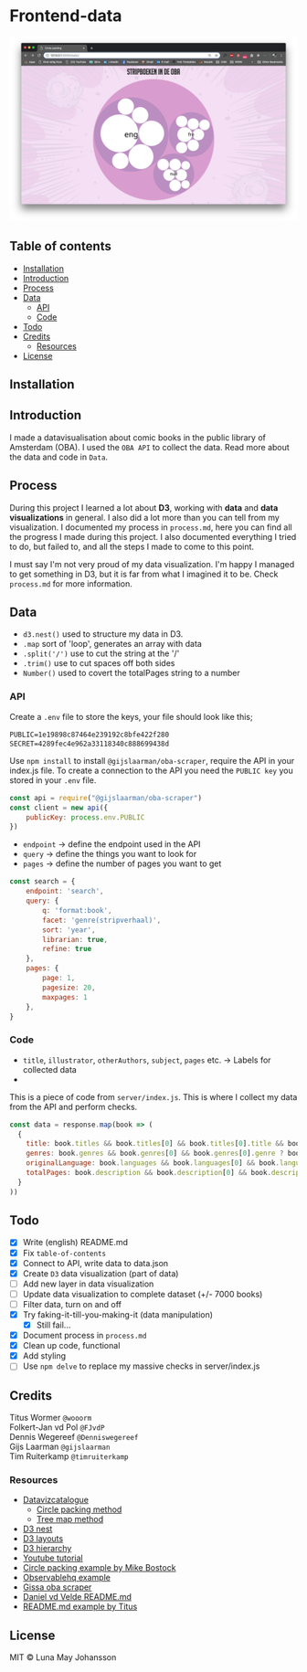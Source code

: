 # Frontend-data

![datavisje](img/datavizzz.png)

## Table of contents

* [Installation](#installation)
* [Introduction](#introduction)    
* [Process](#process)   
* [Data](#data)    
  * [API](#API)    
  * [Code](#code)   
* [Todo](#todo)
* [Credits](#credits)
  * [Resources](#resources)
* [License](#license)

## Installation



## Introduction

I made a datavisualisation about comic books in the public library of Amsterdam (OBA). I used the `OBA API` to collect the data. Read more about the data and code in `Data`.

## Process

During this project I learned a lot about **D3**, working with **data** and **data visualizations** in general. I also did a lot more than you can tell from my visualization. I documented my process in `process.md`, here you can find all the progress I made during this project. I also documented everything I tried to do, but failed to, and all the steps I made to come to this point.

I must say I'm not very proud of my data visualization. I'm happy I managed to get something in D3, but it is far from what I imagined it to be. Check `process.md` for more information.

## Data

* `d3.nest()` used to structure my data in D3.
* `.map` sort of 'loop', generates an array with data
* `.split('/')` use to cut the string at the '/'
* `.trim()` use to cut spaces off both sides
* `Number()` used to covert the totalPages string to a number

### API

Create a `.env` file to store the keys, your file should look like this;

```
PUBLIC=1e19898c87464e239192c8bfe422f280
SECRET=4289fec4e962a33118340c888699438d
```

Use `npm install` to install `@gijslaarman/oba-scraper`, require the API in your index.js file. To create a connection to the API you need the `PUBLIC key` you stored in your `.env` file.

```js
const api = require("@gijslaarman/oba-scraper")
const client = new api({
    publicKey: process.env.PUBLIC
})
```

 * `endpoint` -> define the endpoint used in the API
 * `query` -> define the things you want to look for
 * `pages` -> define the number of pages you want to get

```js
const search = {
    endpoint: 'search',
    query: {
        q: 'format:book',
        facet: 'genre(stripverhaal)',
        sort: 'year',
        librarian: true,
        refine: true
    },
    pages: {
        page: 1,
        pagesize: 20,
        maxpages: 1
    },
}
```

### Code
* `title`, `illustrator`, `otherAuthors`, `subject`, `pages` etc. -> Labels for collected data
*

This is a piece of code from `server/index.js`. This is where I collect my data from the API and perform checks.
```js
const data = response.map(book => (
  {
    title: book.titles && book.titles[0] && book.titles[0].title && book.titles[0].title[0] ? book.titles[0].title[0]._.split('/')[0].trim() : null,
    genres: book.genres && book.genres[0] && book.genres[0].genre ? book.genres[0].genre[0]._ : "overig",
    originalLanguage: book.languages && book.languages[0] && book.languages[0]['original-language'] ? book.languages[0]['original-language'][0]['_'] : null,
    totalPages: book.description && book.description[0] && book.description[0]["physical-description"] && book.description[0]["physical-description"][0] ? Number(book.description[0]["physical-description"][0]._.split(' ')[0]) : null
  }
))
```

## Todo

- [x] Write (english) README.md
- [x] Fix `table-of-contents`
- [x] Connect to API, write data to data.json
- [x] Create `D3` data visualization (part of data)
- [ ] Add new layer in data visualization
- [ ] Update data visualization to complete dataset (+/- 7000 books)
- [ ] Filter data, turn on and off
- [x] Try faking-it-till-you-making-it (data manipulation)
  - [x] Still fail...
- [x] Document process in `process.md`
- [x] Clean up code, functional
- [x] Add styling
- [ ] Use `npm delve` to replace my massive checks in server/index.js

## Credits

Titus Wormer `@wooorm`    
Folkert-Jan vd Pol `@FJvdP`    
Dennis Wegereef `@Denniswegereef`    
Gijs Laarman `@gijslaarman`    
Tim Ruiterkamp `@timruiterkamp`

### Resources

* [Datavizcatalogue](https://datavizcatalogue.com/)    
  * [Circle packing method](https://datavizcatalogue.com/methods/circle_packing.html)   
  * [Tree map method](https://datavizcatalogue.com/methods/treemap.html)    
* [D3 nest](http://learnjsdata.com/group_data.html)
* [D3 layouts](https://d3indepth.com/layouts/)
* [D3 hierarchy](https://github.com/d3/d3-hierarchy )   
* [Youtube tutorial](https://www.youtube.com/watch?v=Z0PpaI0UlkE)  
* [Circle packing example by Mike Bostock](https://bl.ocks.org/mbostock/7607535)
* [Observablehq  example](https://beta.observablehq.com/@mbostock/d3-circle-packing)   
* [Gissa oba scraper](https://www.npmjs.com/package/@gijslaarman/oba-scraper)   
* [Daniel vd Velde README.md](https://github.com/DanielvandeVelde/functional-programming#cheatsheet)
* [README.md example by Titus](https://github.com/wooorm/dictionary)

## License

MIT © Luna May Johansson
